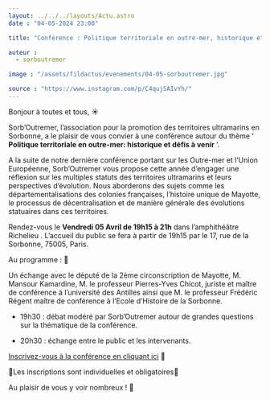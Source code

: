 ```yaml
---
layout: ../../../layouts/Actu.astro
date : "04-05-2024 23:00"

title: "Conférence : Politique territoriale en outre-mer, historique et défis à venir"

auteur :
  - sorboutremer

image : "/assets/fildactus/evenements/04-05-sorboutremer.jpg"

source : "https://www.instagram.com/p/C4qujSAIvYh/"
---
```


Bonjour à toutes et tous, ☀️

Sorb’Outremer, l’association pour la promotion des territoires ultramarins en Sorbonne, a le plaisir de vous convier à une conférence autour du thème ‘ __Politique territoriale en outre-mer: historique et défis à venir__ ’.

A la suite de notre dernière conférence portant sur les Outre-mer et l’Union Européenne, Sorb’Outremer vous propose cette année d’engager une réflexion sur les multiples statuts des territoires ultramarins et leurs perspectives d’évolution. Nous aborderons des sujets comme les départementalisations des colonies françaises, l’histoire unique de Mayotte, le processus de décentralisation et de manière générale des évolutions statuaires dans ces territoires.

Rendez-vous le __Vendredi 05 Avril de 19h15 à 21h__ dans l’amphithéâtre Richelieu . L’accueil du public se fera à partir de 19h15 par le 17, rue de la Sorbonne, 75005, Paris.

Au programme : 👀

Un échange avec le député de la 2ème circonscription de Mayotte, M. Mansour Kamardine, M. le professeur Pierres-Yves Chicot, juriste et maître de conférence à l’université des Antilles ainsi que M. le professeur Frédéric Régent maître de conférence à l’Ecole d’Histoire de la Sorbonne.

- 19h30 : débat modéré par Sorb’Outremer autour de grandes questions sur la thématique de la conférence.

- 20h30 : échange entre le public et les intervenants.

[Inscrivez-vous à la conférence en cliquant ici](https://www.helloasso.com/associations/sorb-outremer/evenements/conference-sorb-outremer) 👀

🚨Les inscriptions sont individuelles et obligatoires🚨

Au plaisir de vous y voir nombreux ! 💛